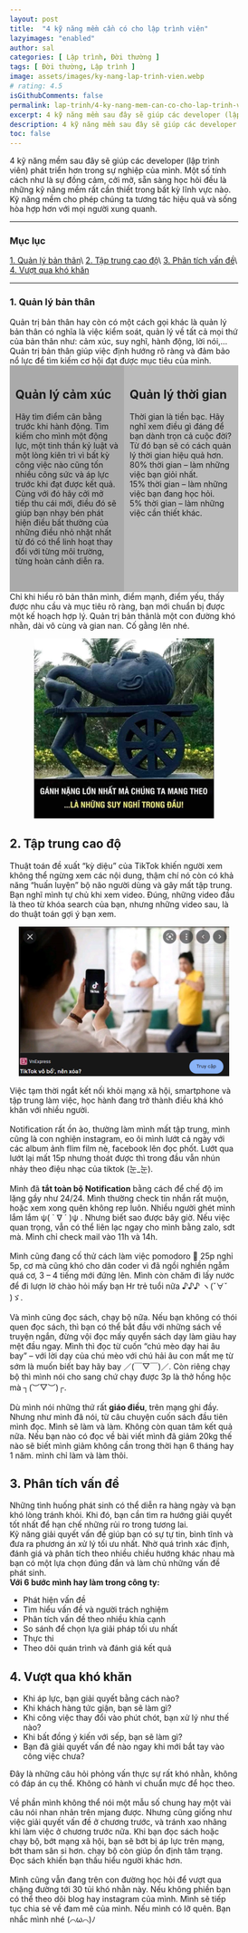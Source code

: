 ```yaml
---
layout: post
title:  "4 kỹ năng mềm cần có cho lập trình viên"
lazyimages: "enabled"
author: sal
categories: [ Lập trình, Đời thường ]
tags: [ Đời thường, Lập trình ]
image: assets/images/ky-nang-lap-trinh-vien.webp
# rating: 4.5
isGithubComments: false
permalink: lap-trinh/4-ky-nang-mem-can-co-cho-lap-trinh-vien
excerpt: 4 kỹ năng mềm sau đây sẽ giúp các developer (lập trình viên) phát triển hơn trong sự nghiệp của mình. Một số tính cách như là sự đồng cảm, cởi mở, sẵn sàng học hỏi đều là những kỹ năng mềm rất cần thiết trong bất kỳ lĩnh vực nào. Kỹ năng mềm cho phép chúng ta tương tác hiệu quả và sống hòa hợp hơn với mọi người xung quanh.
description: 4 kỹ năng mềm sau đây sẽ giúp các developer (lập trình viên) phát triển hơn trong sự nghiệp của mình. Một số tính cách như là sự đồng cảm, cởi mở, sẵn sàng học hỏi đều là những kỹ năng mềm rất cần thiết trong bất kỳ lĩnh vực nào. Kỹ năng mềm cho phép chúng ta tương tác hiệu quả và sống hòa hợp hơn với mọi người xung quanh.
toc: false
---
```


4 kỹ năng mềm sau đây sẽ giúp các developer (lập trình viên) phát triển hơn trong sự nghiệp của mình. Một số tính cách như là sự đồng cảm, cởi mở, sẵn sàng học hỏi đều là những kỹ năng mềm rất cần thiết trong bất kỳ lĩnh vực nào. Kỹ năng mềm cho phép chúng ta tương tác hiệu quả và sống hòa hợp hơn với mọi người xung quanh.

---
### Mục lục
[1. Quản lý bản thân](#tip1)\\
[2. Tập trung cao độ](#tip2)\\
[3. Phân tích vấn đề](#tip3)\\
[4. Vượt qua khó khăn](#tip4)

---

<a name="tip1"></a>
<h3>1. Quản lý bản thân</h3>
Quản trị bản thân hay còn có một cách gọi khác là quản lý bản thân có nghĩa là việc kiểm soát, quản lý về tất cả mọi thứ của bản thân như: cảm xúc, suy nghĩ, hành động, lời nói,… Quản trị bản thân giúp việc định hướng rõ ràng và đảm bảo nổ lực để tìm kiếm cơ hội đạt được mục tiêu của mình.
<div style="max-width: 100%">
<div class="row">
  <div class="column" style="background-color:#aaa;">
    <h2>Quản lý cảm xúc	</h2>
    <p>Hãy tìm điểm cân bằng trước khi hành động. Tìm kiếm cho mình một động lực, một tinh thần kỷ luật và một lòng kiên trì vì bất kỳ công việc nào cũng tốn nhiều công sức và áp lực trước khi đạt được kết quả. Cùng với đó hãy cởi mở tiếp thu cái mới, điều đó sẽ giúp bạn nhạy bén phát hiện điều bất thường của những điều nhỏ nhặt nhất từ đó có thể linh hoạt thay đổi với từng môi trường, từng hoàn cảnh diễn ra.</p>
  </div>
  <div class="column" style="background-color:#bbb;">
    <h2>Quản lý thời gian</h2>
    <p>Thời gian là tiền bạc. Hãy nghĩ xem điều gì đáng để bạn dành trọn cả cuộc đời? Từ đó bạn sẽ có cách quản lý thời gian hiệu quả hơn.<br>
80% thời gian – làm những việc bạn giỏi nhất.<br>
15% thời gian – làm những việc bạn đang học hỏi.<br>
5% thời gian – làm những việc cần thiết khác.</p>
  </div>
</div>
</div>
Chỉ khi hiểu rõ bản thân mình, điểm mạnh, điểm yếu, thấy được nhu cầu và mục tiêu rõ ràng, bạn mới chuẩn bị được một kế hoạch hợp lý. Quản trị bản thânlà một con đường khó nhằn, dài vô cùng và gian nan. Cố gằng lên nhé.
<p style="text-align:center; ">
  <img id="imagesblog-01" src="../../assets/images/suy-nghi-nhieu.webp" alt="Gánh nặng lớn nhất của một con người là những suy nghĩ trong đầu"><br>
</p>
<h2>2. Tập trung cao độ</h2>
Thuật toán đề xuất “kỳ diệu” của TikTok khiến người xem không thể ngừng xem các nội dung, thậm chí nó còn có khả năng “huấn luyện” bộ não người dùng và gây mất tập trung. Bạn nghĩ mình tự chủ khi xem video. Đúng, những video đầu là theo từ khóa search của bạn, nhưng những video sau, là do thuật toán gợi ý bạn xem.
<p style="text-align:center; ">
  <img id="imagesblog-02" src="../../assets/images/tiktok-gay-xao-nhang.webp" alt="tiktop gây xao nhãng"><br>
</p>
Việc tạm thời ngắt kết nối khỏi mạng xã hội, smartphone và tập trung làm việc, học hành đang trở thành điều khá khó khăn với nhiều người.<br><br>
Notification rất ồn ào, thường làm mình mất tập trung, mình cũng là con nghiện instagram, eo ôi mình lướt cả ngày với các album ảnh flim film nè, facebook lên đọc phốt. Lướt qua lướt lại mất 15p nhưng thoát được thì trong đầu vẫn nhún nhảy theo điệu nhạc của tiktok (눈_눈).<br><br>
Mình đã <b>tắt toàn bộ Notification</b> bằng cách để chế độ im lặng gầy như 24/24. Mình thường check tin nhắn rất muộn, hoặc xem xong quên không rep luôn. Nhiều người ghét mình lắm lắm ψ( ` ∇ ´ )ψ . Nhưng biết sao được bây giờ. Nếu việc quan trọng, vẫn có thể liên lạc ngay cho mình bằng zalo, sdt mà. Mình chỉ check mail vào 11h và 14h.<br><br>
Mình cũng đang cố thử cách làm việc pomodoro 🍅 25p nghỉ 5p, cơ mà cũng khó cho dân coder vì đã ngồi nghiền ngẫm quá cơ, 3 – 4 tiếng mới đứng lên. Mình còn chăm đi lấy nước để đi lượn lờ chào hỏi mấy bạn Hr trẻ tuổi nữa ♪♪♪ ヽ(ˇ∀ˇ )ゞ.<br><br>
Và mình cũng đọc sách, chạy bộ nữa. Nếu bạn không có thói quen đọc sách, thì bạn có thể bắt đầu với những sách về truyện ngắn, đừng vội đọc mấy quyển sách dạy làm giàu hay mệt đầu ngay. Mình thì đọc từ cuốn “chú mèo dạy hai âu bay” – với lời dạy của chú mèo với chú hải âu con mất mẹ từ sớm là muốn biết bay hãy bay ／(￣▽￣)／. Còn riêng chạy bộ thì mình nói cho sang chứ chạy được 3p là thở hồng hộc mà ┐(︶▽︶)┌.<br><br>
Dù mình nói những thứ rất <b>giáo điều</b>, trên mạng ghi đầy. Nhưng như mình đã nói, từ câu chuyện cuốn sách đầu tiên mình đọc. Mình sẽ làm và làm. Không còn quan tâm kết quả nữa. Nếu bạn nào có đọc về bài viết mình đã giảm 20kg thế nào sẽ biết mình giảm không cần trong thời hạn 6 tháng hay 1 năm. mình chỉ làm và làm thôi.
<h2>3. Phân tích vấn đề</h2>
Những tình huống phát sinh có thể diễn ra hàng ngày và bạn khó lòng tránh khỏi. Khi đó, bạn cần tìm ra hướng giải quyết tốt nhất để hạn chế những rủi ro trong tương lai.<br>
Kỹ năng giải quyết vấn đề giúp bạn có sự tự tin, bình tĩnh và đưa ra phương án xử lý tối ưu nhất. Nhờ quá trình xác định, đánh giá và phân tích theo nhiều chiều hướng khác nhau mà bạn có một lựa chọn đúng đắn và làm chủ những vấn đề phát sinh.<br>
<b>Với 6 bước mình hay làm trong công ty:</b>
<ul>
<li>Phát hiện vấn đề</li>
<li>Tìm hiểu vấn đề và người trách nghiệm</li>
<li>Phân tích vấn đề theo nhiều khía cạnh</li>
<li>So sánh để chọn lựa giải pháp tối ưu nhất</li>
<li>Thực thi</li>
<li>Theo dõi quán trình và đánh giá kết quả</li>
</ul>
<h2>4. Vượt qua khó khăn</h2>
<ul>
<li>Khi áp lực, bạn giải quyết bằng cách nào?</li>
<li>Khi khách hàng tức giận, bạn sẽ làm gì?</li>
<li>Khi công việc thay đổi vào phút chót, bạn xử lý như thế nào?</li>
<li>Khi bất đồng ý kiến với sếp, bạn sẽ làm gì?</li>
<li>Bạn đã giải quyết vấn đề nào ngay khi mới bắt tay vào công việc chưa?</li>
</ul>
Đây là những câu hỏi phỏng vấn thực sự rất khó nhằn, không có đáp án cụ thể. Không có hành vi chuẩn mực để học theo.<br><br>
Về phần mình không thể nói một mẫu số chung hay một vài câu nói nhan nhản trên mjang được. Nhưng cũng giống như việc giải quyết vấn đề ở chương trước, và tránh xao nhãng khi làm việc ở chương trước nữa. Khi bạn đọc sách hoặc chạy bộ, bớt mạng xã hội, bạn sẽ bớt bị áp lực trên mạng, bớt tham sân si hơn. chạy bộ còn giúp ổn định tâm trạng. Đọc sách khiến bạn thấu hiểu người khác hơn.<br><br>
Mình cũng vẫn đang trên con đường học hỏi để vượt qua chặng đường tới 30 tủi khó nhằn này. Nếu không phiền bạn có thể theo dõi blog hay instagram của mình. Mình sẽ tiếp tục chia sẻ về đam mê của mình. Nếu mình có lỡ quên. Bạn nhắc mình nhé (⌒ω⌒)ﾉ


<style>

* {
  box-sizing: border-box;
}

/* Create two equal columns that floats next to each other */
.column {
  float: left;
  width: 50%;
  padding: 10px;
  height: 400px; /* Should be removed. Only for demonstration */
}

/* Clear floats after the columns */
.row:after {
  content: "";
  display: table;
  clear: both;
}

/* Responsive layout - makes the two columns stack on top of each other instead of next to each other */
@media screen and (max-width: 600px) {
  .column {
    width: 100%;
  }
}
</style>


